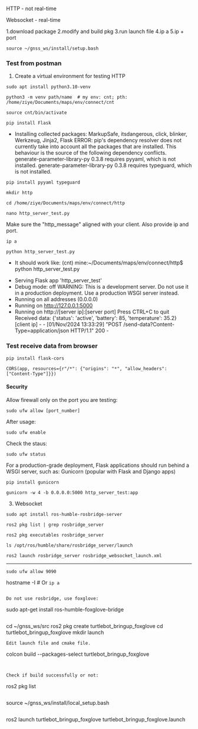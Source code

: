 HTTP - not real-time

Websocket - real-time

1.download package
2.modify and build pkg
3.run launch file
4.ip a
5.ip + port




```
source ~/gnss_ws/install/setup.bash
```
### Test from postman

1. Create a virtual environment for testing HTTP
```
sudo apt install python3.10-venv
```
```
python3 -m venv path/name  # my env: cnt; pth: /home/ziye/Documents/maps/env/connect/cnt
```
```
source cnt/bin/activate
```
```
pip install Flask
```


- Installing collected packages: MarkupSafe, itsdangerous, click, blinker, Werkzeug, Jinja2, Flask
ERROR: pip's dependency resolver does not currently take into account all the packages that are installed. This behaviour is the source of the following dependency conflicts.
generate-parameter-library-py 0.3.8 requires pyyaml, which is not installed.
generate-parameter-library-py 0.3.8 requires typeguard, which is not installed.
```
pip install pyyaml typeguard
```
```
mkdir http
```
```
cd /home/ziye/Documents/maps/env/connect/http
```
```
nano http_server_test.py
```

Make sure the "http_message" aligned with your client. Also provide ip and port.
```
ip a
```

```
python http_server_test.py
```

- It should work like: (cnt) mine:~/Documents/maps/env/connect/http$ python http_server_test.py
 * Serving Flask app 'http_server_test'
 * Debug mode: off
WARNING: This is a development server. Do not use it in a production deployment. Use a production WSGI server instead.
 * Running on all addresses (0.0.0.0)
 * Running on http://127.0.0.1:5000
 * Running on http://[server ip]:[server port]
Press CTRL+C to quit
Received data: {'status': 'active', 'battery': 85, 'temperature': 35.2}
[client ip] - - [01/Nov/2024 13:33:29] "POST /send-data?Content-Type=application/json HTTP/1.1" 200 -

### Test receive data from browser

```
pip install flask-cors
```

```
CORS(app, resources={r"/*": {"origins": "*", "allow_headers": ["Content-Type"]}})
```

#### Security
Allow firewall only on the port you are testing:
```
sudo ufw allow [port_number]
```
After usage:
```
sudo ufw enable
```
Check the staus:
```
sudo ufw status
```



For a production-grade deployment, Flask applications should run behind a WSGI server, such as:
Gunicorn (popular with Flask and Django apps)

```
pip install gunicorn
```
```
gunicorn -w 4 -b 0.0.0.0:5000 http_server_test:app
```

3. Websocket
```
sudo apt install ros-humble-rosbridge-server
```
```
ros2 pkg list | grep rosbridge_server
```
```
ros2 pkg executables rosbridge_server
```
```
ls /opt/ros/humble/share/rosbridge_server/launch
```
```
ros2 launch rosbridge_server rosbridge_websocket_launch.xml
```
-------------

```
sudo ufw allow 9090
```
hostname -I # Or `ip a`
```

Do not use rosbridge, use foxglove:

```
sudo apt-get install ros-humble-foxglove-bridge
```
```
cd ~/gnss_ws/src
ros2 pkg create turtlebot_bringup_foxglove
cd turtlebot_bringup_foxglove
mkdir launch
```
Edit launch file and cmake file.

```
colcon build --packages-select turtlebot_bringup_foxglove
```


Check if build successfully or not:
```
ros2 pkg list 
```
```
source ~/gnss_ws/install/local_setup.bash
```
```
ros2 launch turtlebot_bringup_foxglove turtlebot_bringup_foxglove.launch
```
